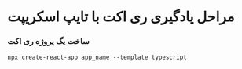 # مراحل یادگیری ری اکت با تایپ اسکریپت

### ساخت یگ پروژه ری اکت
```
npx create-react-app app_name --template typescript
```
